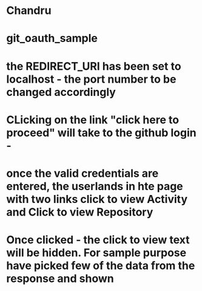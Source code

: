 #  Chandru
#  git_oauth_sample
#  the REDIRECT_URI has been set to localhost - the port number to be changed accordingly
#   CLicking on the link "click here to proceed" will take to the github login -
#   once the valid credentials are entered, the userlands in hte page with two links click to view Activity and Click to view Repository
#   Once clicked - the click to view text will be hidden. For sample purpose have picked few of the data from the response and shown
#
